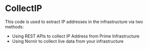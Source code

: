 # CollectIP
This code is used to extract IP addresses in the infrastructure via two methods:

-	Using REST APIs to collect IP Address from Prime Infrastructure
-	Using Nornir to collect live data from your infrastructure
